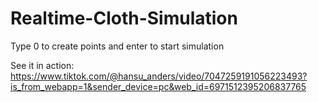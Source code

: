 # Realtime-Cloth-Simulation
Type 0 to create points and enter to start simulation

See it in action:
https://www.tiktok.com/@hansu_anders/video/7047259191056223493?is_from_webapp=1&sender_device=pc&web_id=6971512395206837765
